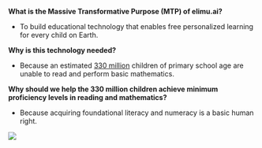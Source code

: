 **What is the Massive Transformative Purpose (MTP) of elimu.ai?**

- To build educational technology that enables free personalized learning for every child on Earth.

**Why is this technology needed?**

- Because an estimated [330 million](https://www.sciencedirect.com/science/article/pii/S2666374023000389#bib0034) children of primary school age are unable to read and perform basic mathematics.

**Why should we help the 330 million children achieve minimum proficiency levels in reading and mathematics?**

- Because acquiring foundational literacy and numeracy is a basic human right.

![](https://user-images.githubusercontent.com/15718174/82723985-51250780-9d05-11ea-8fc6-e800d9b414eb.png)
